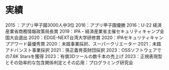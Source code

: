 # 実績

2015 ：アプリ甲子園3000人中3位
2016：アプリ甲子園優勝
2016：U-22 経済産業省商務情報政策局長賞
2019：IPA・経済産業省主催セキュリティキャンプ全国大会選出
2020：EDGE-NEXT台湾大学研修賞
2020：IPAセキュリティキャンプアワード最優秀賞
2020：未踏事業採択、スーパークリエーター
2021：未踏アドバンスト事業採択
2021：孫正義育英財団採択
2023：OSSソフトウェアでの7.6K Starsを獲得
2023：有償3Dツールの数千本の売上げ
2023：正規表現型とその効率的な包含関係判定とその応用：プログラミング研究会
